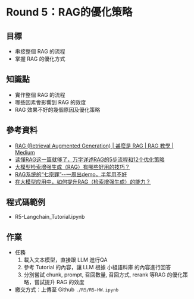 # Round 5：RAG的優化策略

## 目標
- 串接整個 RAG 的流程
- 掌握 RAG 的優化方式

## 知識點
- 實作整個 RAG 的流程
- 哪些因素會影響到 RAG 的效度
- RAG 效果不好的幾個原因及優化策略

## 參考資料
- [RAG (Retrieval Augmented Generation) | 甚麼是 RAG | RAG 教學 | Medium](https://medium.com/@cch.chichieh/rag-retrieval-augmented-generation-%E7%82%BA%E8%87%AA%E7%84%B6%E8%AA%9E%E8%A8%80%E8%99%95%E7%90%86%E6%8F%AD%E9%96%8B%E6%96%B0%E7%AF%87%E7%AB%A0-fced76fdb8b9)
- [读懂RAG这一篇就够了，万字详述RAG的5步流程和12个优化策略](https://zhuanlan.zhihu.com/p/680574405)
- [大模型检索增强生成（RAG）有哪些好用的技巧？](https://www.zhihu.com/question/625481187/answer/3309968693)
- [RAG系统的“七宗罪”--一周出demo，半年用不好](https://zhuanlan.zhihu.com/p/677691070)
- [在大模型应用中，如何提升RAG（检索增强生成）的能力？](https://www.zhihu.com/question/643138720/answer/3495870046)

## 程式碼範例
- R5-Langchain_Tutorial.ipynb

## 作業
- 任務
    1. 載入文本模型，直接跟 LLM 進行QA
    2. 參考 Tutorial 的內容，讓 LLM 根據 小組語料庫 的內容進行回答
    2. 分別嘗試 chunk, prompt, 召回數量, 召回方式, rerank 等RAG 的優化策略，嘗試提升 RAG 的效度
- 繳交方式：上傳至 Github `./R5/R5-HW.ipynb`